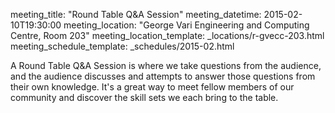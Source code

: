 meeting_title: "Round Table Q&A Session"
meeting_datetime: 2015-02-10T19:30:00
meeting_location: "George Vari Engineering and Computing Centre, Room 203"
meeting_location_template: _locations/r-gvecc-203.html
meeting_schedule_template: _schedules/2015-02.html

A Round Table Q&A Session is where we take questions from the audience, and the audience discusses and attempts to answer those questions from their own knowledge. It's a great way to meet fellow members of our community and discover the skill sets we each bring to the table.
